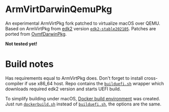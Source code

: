 # ArmVirtDarwinQemuPkg

An experimental ArmVirtPkg fork patched to virtualize macOS over QEMU. Based on ArmVirtPkg
from [edk2](https://github.com/tianocore/edk2)
version [`edk2-stable202105`](https://github.com/tianocore/edk2/tree/edk2-stable202105). Patches are ported
from [OvmfDarwinPkg](https://github.com/shchuko/OvmfDarwinPkg).

**Not tested yet!**

# Build notes

Has requirements equal to ArmVirtPkg does. Don't forget to install cross-compiler if use x86_64 host. Repo contains
the [`builduefi.sh`](builduefi.sh) wrapper which downloads required edk2 version and starts UEFI build.

To simplify building under
macOS, [Docker build environment](https://github.com/shchuko/edk2-env-docker/tree/edk2-stable202105) was created. Just
run [`dockerbuild.sh`](dockerbuild.sh) instead of [`builduefi.sh`](builduefi.sh), the options are the same.

